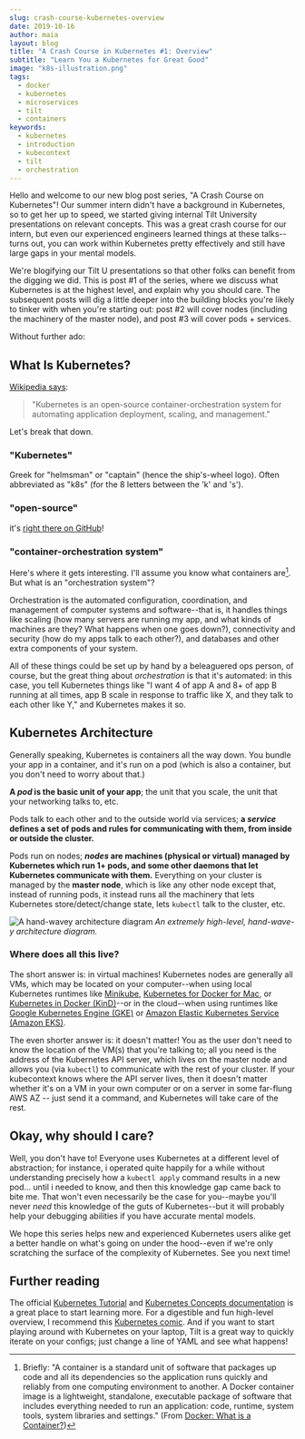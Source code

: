 ```yaml
---
slug: crash-course-kubernetes-overview
date: 2019-10-16
author: maia
layout: blog
title: "A Crash Course in Kubernetes #1: Overview"
subtitle: "Learn You a Kubernetes for Great Good"
image: "k8s-illustration.png"
tags:
  - docker
  - kubernetes
  - microservices
  - tilt
  - containers
keywords:
  - kubernetes
  - introduction
  - kubecontext
  - tilt
  - orchestration
---
```

Hello and welcome to our new blog post series, "A Crash Course on Kubernetes"! Our summer intern didn't have a background in Kubernetes, so to get her up to speed, we started giving internal Tilt University presentations on relevant concepts. This was a great crash course for our intern, but even our experienced engineers learned things at these talks--turns out, you can work within Kubernetes pretty effectively and still have large gaps in your mental models.

We're blogifying our Tilt U presentations so that other folks can benefit from the digging we did. This is post #1 of the series, where we discuss what Kubernetes is at the highest level, and explain why you should care. The subsequent posts will dig a little deeper into the building blocks you're likely to tinker with when you're starting out: post #2 will cover nodes (including the machinery of the master node), and post #3 will cover pods + services.

Without further ado:

## What Is Kubernetes?
[Wikipedia says](https://en.wikipedia.org/wiki/Kubernetes):
> "Kubernetes is an open-source container-orchestration system for automating application deployment, scaling, and management."

Let's break that down.

### "Kubernetes"
Greek for "helmsman" or "captain" (hence the ship's-wheel logo). Often abbreviated as "k8s" (for the 8 letters between the 'k' and 's').

### "open-source"
it's [right there on GitHub](https://github.com/kubernetes/kubernetes)!

### "container-orchestration system"
Here's where it gets interesting. I'll assume you know what containers are[^1]. But what is an "orchestration system"?

Orchestration is the automated configuration, coordination, and management of computer systems and software--that is, it handles things like scaling (how many servers are running my app, and what kinds of machines are they? What happens when one goes down?), connectivity and security (how do my apps talk to each other?), and databases and other extra components of your system.

All of these things could be set up by hand by a beleaguered ops person, of course, but the great thing about _orchestration_ is that it's automated: in this case, you tell Kubernetes things like "I want 4 of app A and 8+ of app B running at all times, app B scale in response to traffic like X, and they talk to each other like Y," and Kubernetes makes it so.

## Kubernetes Architecture
Generally speaking, Kubernetes is containers all the way down. You bundle your app in a container, and it's run on a pod (which is also a container, but you don't need to worry about that.)

**A _pod_ is the basic unit of your app**; the unit that you scale, the unit that your networking talks to, etc.

Pods talk to each other and to the outside world via services; **a _service_ defines a set of pods and rules for communicating with them, from inside or outside the cluster.**

Pods run on nodes; **_nodes_ are machines (physical or virtual) managed by Kubernetes which run 1+ pods, and some other daemons that let Kubernetes communicate with them.** Everything on your cluster is managed by the **master node**, which is like any other node except that, instead of running pods, it instead runs all the machinery that lets Kubernetes store/detect/change state, lets `kubectl` talk to the cluster, etc.

![A hand-wavey architecture diagram](/assets/images/crash-course-kubernetes-overview/k8s-arch.png)
*An extremely high-level, hand-wave-y architecture diagram.*

### Where does all this live?
The short answer is: in virtual machines! Kubernetes nodes are generally all VMs, which may be located on your computer--when using local Kubernetes runtimes like [Minikube](https://github.com/kubernetes/minikube), [Kubernetes for Docker for Mac](https://www.docker.com/blog/docker-mac-kubernetes/), or [Kubernetes in Docker (KinD)](https://github.com/kubernetes-sigs/kind)--or in the cloud--when using runtimes like [Google Kubernetes Engine (GKE)](https://cloud.google.com/kubernetes-engine/) or [Amazon Elastic Kubernetes Service (Amazon EKS)](https://aws.amazon.com/eks/).

The even shorter answer is: it doesn't matter! You as the user don't need to know the location of the VM(s) that you're talking to; all you need is the address of the Kubernetes API server, which lives on the master node and allows you (via `kubectl`) to communicate with the rest of your cluster. If your kubecontext knows where the API server lives, then it doesn't matter whether it's on a VM in your own computer or on a server in some far-flung AWS AZ -- just send it a command, and Kubernetes will take care of the rest.

## Okay, why should I care?
Well, you don't have to!  Everyone uses Kubernetes at a different level of abstraction; for instance, i operated quite happily for a while without understanding precisely how a `kubectl apply` command results in a new pod… until i needed to know, and then this knowledge gap came back to bite me. That won't even necessarily be the case for you--maybe you'll never _need_ this knowledge of the guts of Kubernetes--but it will probably help your debugging abilities if you have accurate mental models.

We hope this series helps new and experienced Kubernetes users alike get a better handle on what's going on under the hood--even if we're only scratching the surface of the complexity of Kubernetes. See you next time!

## Further reading
The official [Kubernetes Tutorial](https://kubernetes.io/docs/tutorials/) and [Kubernetes Concepts documentation](https://kubernetes.io/docs/concepts/) is a great place to start learning more. For a digestible and fun high-level overview, I recommend this [Kubernetes comic](https://cloud.google.com/kubernetes-engine/kubernetes-comic/). And if you want to start playing around with Kubernetes on your laptop, Tilt is a great way to quickly iterate on your configs; just change a line of YAML and see what happens!

[^1]: Briefly: "A container is a standard unit of software that packages up code and all its dependencies so the application runs quickly and reliably from one computing environment to another. A Docker container image is a lightweight, standalone, executable package of software that includes everything needed to run an application: code, runtime, system tools, system libraries and settings." (From [Docker: What is a Container?](https://www.docker.com/resources/what-container))
